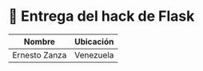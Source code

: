 # 🗿 Entrega del hack de Flask

| **Nombre**  | **Ubicación** |
| ------------- | ------------- |
| Ernesto Zanza  | Venezuela |

